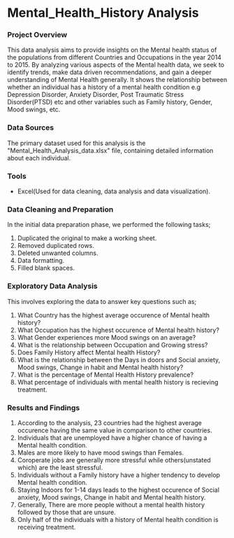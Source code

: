 # Mental_Health_History Analysis

### Project Overview

This data analysis aims to provide insights on the Mental health status of the populations from different Countries and Occupations in the year 2014 to 2015. By analyzing various aspects of the Mental health data, we seek to identify trends, make data driven recommendations, and gain a deeper understanding of Mental Health generally. It shows the relationship between whether an individual has a history of a mental health condition e.g Depression Disorder, Anxiety Disorder, Post Traumatic Stress Disorder(PTSD) etc and other variables such as Family history, Gender, Mood swings, etc.

### Data Sources

The primary dataset used for this analysis is the "Mental_Health_Analysis_data.xlsx" file, containing detailed information about each individual.

### Tools

- Excel(Used for data cleaning, data analysis and data visualization).

### Data Cleaning and Preparation

In the initial data preparation phase, we performed the following tasks;
1. Duplicated the original to make a working sheet.
2. Removed duplicated rows.
3. Deleted unwanted columns.
4. Data formatting.
5. Filled blank spaces.

### Exploratory Data Analysis

This involves exploring the data to answer key questions such as;

1. What Country has the highest average occurence of Mental health history?
2. What Occupation has the highest occurence of Mental health history?
3. What Gender experiences more Mood swings on an average?
4. What is the relationship between Occupation and Growing stress?
5. Does Family History affect Mental health History?
6. What is the relationship between the Days in doors and Social anxiety, Mood swings, Change in habit and Mental health history?
7. What is the percentage of Mental Health History prevalence?
8. What percentage of individuals with mental health history is recieving treatment.

### Results and Findings

1. According to the analysis, 23 countries had the highest average occurence having the same value in comparison to other countries.
2. Individuals that are unemployed have a higher chance of having a Mental health condition.
3. Males are more likely to have mood swings than Females.
4. Coroperate jobs are generally more stressful while others(unstated which) are the least stressful.
5. Individuals without a Family history have a higher tendency to develop Mental health condition.
6. Staying Indoors for 1-14 days leads to the highest occurence of Social anxiety, Mood swings, Change in habit and Mental health history.
7. Generally, There are more people without a mental health history followed by those that are unsure.
8. Only half of the individuals with a history of Mental health condition is receiving treatment.


